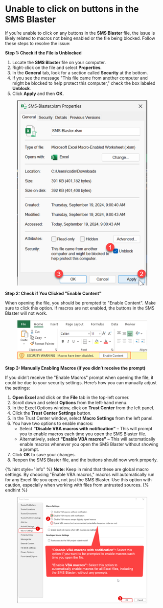 # Unable to click on buttons in the SMS Blaster

If you’re unable to click on any buttons in the **SMS Blaster** file, the issue is likely related to macros not being enabled or the file being blocked. Follow these steps to resolve the issue:

**Step 1: Check if the File is Unblocked**

1. Locate the **SMS Blaster** file on your computer.
2. Right-click on the file and select **Properties**.
3. In the **General** tab, look for a section called **Security** at the bottom.
4. If you see the message "This file came from another computer and might be blocked to help protect this computer," check the box labeled **Unblock**.
5. Click **Apply** and then **OK**.

<figure><img src="../.gitbook/assets/image (1).png" alt=""><figcaption></figcaption></figure>

**Step 2: Check if You Clicked "Enable Content"**

When opening the file, you should be prompted to "Enable Content". Make sure to click this option. If macros are not enabled, the buttons in the SMS Blaster will not work.

<figure><img src="../.gitbook/assets/image (2).png" alt=""><figcaption></figcaption></figure>

**Step 3: Manually Enabling Macros (if you didn’t receive the prompt)**

If you didn’t receive the "Enable Macros" prompt when opening the file, it could be due to your security settings. Here’s how you can manually adjust the settings:

1. **Open Excel** and click on the **File** tab in the top-left corner.
2. Scroll down and select **Options** from the left-hand menu.
3. In the Excel Options window, click on **Trust Center** from the left panel.
4. Click the **Trust Center Settings** button.
5. In the Trust Center window, select **Macro Settings** from the left panel.
6. You have two options to enable macros:
   * Select **"Disable VBA macros with notification"** – This will prompt you to enable macros each time you open the SMS Blaster file.
   * Alternatively, select **"Enable VBA macros"** – This will automatically enable macros whenever you open the SMS Blaster without showing a prompt.
7. Click **OK** to save your changes.
8. Reopen the SMS Blaster file, and the buttons should now work properly.

{% hint style="info" %}
**Note**: Keep in mind that these are global macro settings. By choosing "Enable VBA macros," macros will automatically run for any Excel file you open, not just the SMS Blaster. Use this option with caution, especially when working with files from untrusted sources.
{% endhint %}

<figure><img src="../.gitbook/assets/image (3).png" alt=""><figcaption></figcaption></figure>
